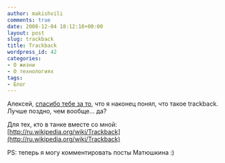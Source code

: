 ```yaml
---
author: makishvili
comments: true
date: 2008-12-04 18:12:18+00:00
layout: post
slug: trackback
title: Trackback
wordpress_id: 42
categories:
- О жизни
- О технологиях
tags:
- Блог
---
```


Алексей, [спасибо тебе за то](http://secondiary.ru/index.php/articles/1163), что я наконец понял, что такое trackback.
Лучше поздно, чем вообще... да?

Для тех, кто в танке вместе со мной: [http://ru.wikipedia.org/wiki/Trackback](http://ru.wikipedia.org/wiki/Trackback)

PS: теперь я могу комментировать посты Матюшкина :)
